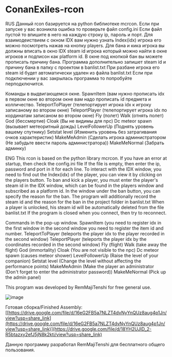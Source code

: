 # ConanExiles-rcon
RUS
Данный rcon базируется на python библиотеке mcrcon.
Если при запуске у вас возникла ошибка то проверьте файл config.ini
Если файл пустой то впишите в него на каждую строку ip, пароль и порт.
Для взаимодеиствием с окном IDX вам нужно узнать Index(idx) игрока его можно посмотреть нажав на кнопку players.
Для бана и кика игрока вы должны вписать в окно IDX steam id игрока который можно найти в окне игроков и подписон как platform id.
В окне под кнопкой бан вы можете прописать причину бана.
Программа дополнительно запишет steam id и причину бана в папку с проектом в banlist.txt
При разбане игрока его steam id будет автоматически удален из файла banlist.txt
Если при подключении у вас закрылась программа то попробуйте перподключится.

Команды в выдвигающемся окне.
SpawnItem  (вам нужно прописать idx в первом окне во втором окне вам надо прописать id предмета и колличество.
TeleportToPlayer (телепортирует игрока idx к игроку записаному во втором окне)
TeleportPlayer (телепортирует игрока idx по кординатам записаном во втором окне)
Fly (полет)
Walk (отнять полет)
God (бессмертие)
Cloak (Вы не видимы для npc)
Dc meteor spawn (вызывает метеоритный дождь)
LevelFollowerUp (Поднять уровень вашему спутнику)
Setstat level (Изменить уровень без затрагивания очков характеристик)
MakeMeAdmin (Сделать игрока администратором (Не забудьте ввести пароль администратора))
MakeMeNormal (Забрать админку)

ENG
This rcon is based on the python library mcrcon.
If you have an error at startup, then check the config.ini file
If the file is empty, then enter the ip, password and port in it for each line.
To interact with the IDX window, you need to find out the Index(idx) of the player, you can view it by clicking on the players button.
To ban and kick a player, you must enter the player's steam id in the IDX window, which can be found in the players window and subscribed as a platform id.
In the window under the ban button, you can specify the reason for the ban.
The program will additionally record the steam id and the reason for the ban in the project folder in banlist.txt
When a player is unlocked, his steam id will be automatically deleted from the file banlist.txt
If the program is closed when you connect, then try to reconnect.

Commands in the pop-up window.
SpawnItem (you need to register idx in the first window in the second window you need to register the item id and number.
TeleportToPlayer (teleports the player idx to the player recorded in the second window)
TeleportPlayer (teleports the player idx by the coordinates recorded in the second window)
Fly (flight)
Walk (take away the flight)
God (immortality)
Cloak (You are not visible to the npc)
Dc meteor spawn (causes meteor shower)
LevelFollowerUp (Raise the level of your companion)
Setstat level (Change the level without affecting the performance points)
MakeMeAdmin (Make the player an administrator (Don't forget to enter the administrator password))
MakeMeNormal (Pick up the admin panel)

This program was developed by RemMajiTenshi for free general use.

![image](https://user-images.githubusercontent.com/120824638/235213861-1ab6f253-9213-4d54-a9a0-2c5028282e79.png)

Готовая сборка/Finished Assembly: [[https://drive.google.com/file/d/16eG2FB5a7NLZT4dvNyYnQUz8aug4p1Jn/view?usp=share_link](https://drive.google.com/file/d/16eG2FB5a7NLZT4dvNyYnQUz8aug4p1Jn/view?usp=share_link)](https://drive.google.com/file/d/18YH2UJlD_2-R5btazxy2efJ5jN8k2kti/view?usp=share_link)

Данную программу разработал RemMajiTenshi для бесплатного общего пользования.

